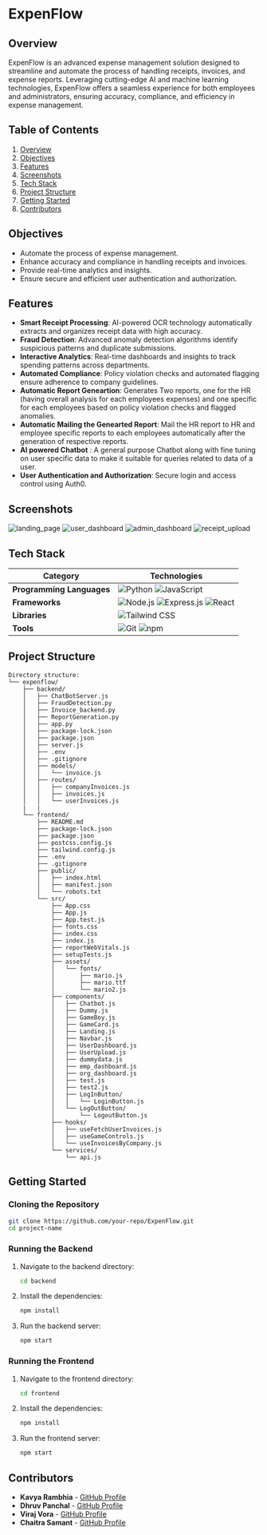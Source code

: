 # ExpenFlow

## Overview

ExpenFlow is an advanced expense management solution designed to streamline and automate the process of handling receipts, invoices, and expense reports. Leveraging cutting-edge AI and machine learning technologies, ExpenFlow offers a seamless experience for both employees and administrators, ensuring accuracy, compliance, and efficiency in expense management.

## Table of Contents

1. [Overview](#overview)
2. [Objectives](#objectives)
3. [Features](#features)
4. [Screenshots](#screenshots)
5. [Tech Stack](#tech-stack)
6. [Project Structure](#project-structure)
7. [Getting Started](#getting-started)
8. [Contributors](#contributors)

## Objectives

- Automate the process of expense management.
- Enhance accuracy and compliance in handling receipts and invoices.
- Provide real-time analytics and insights.
- Ensure secure and efficient user authentication and authorization.

## Features

- **Smart Receipt Processing**: AI-powered OCR technology automatically extracts and organizes receipt data with high accuracy.
- **Fraud Detection**: Advanced anomaly detection algorithms identify suspicious patterns and duplicate submissions.
- **Interactive Analytics**: Real-time dashboards and insights to track spending patterns across departments.
- **Automated Compliance**: Policy violation checks and automated flagging ensure adherence to company guidelines.
- **Automatic Report Geneartion**: Generates Two reports, one for the HR (having overall analysis for each employees expenses) and one specific for each employees based on policy violation checks and flagged anomalies.
- **Automatic Mailing the Genearted Report**: Mail the HR report to HR and employee specific reports to each employees automatically after the generation of respective reports.
- **AI powered Chatbot** : A general purpose Chatbot along with fine tuning on user specific data to make it suitable for queries related to data of a user.
- **User Authentication and Authorization**: Secure login and access control using Auth0.

## Screenshots

![landing_page](https://github.com/user-attachments/assets/b875d327-d8f0-41cb-8569-13abaac6036f)
![user_dashboard](https://github.com/user-attachments/assets/7e2227c4-8966-4d71-a543-ef1a2af61c88)
![admin_dashboard](https://github.com/user-attachments/assets/45ba1436-fb29-450a-8ef1-36efadb6711b)
![receipt_upload](https://github.com/user-attachments/assets/9178004f-8574-4958-a7d2-3ea85214079f)

## Tech Stack

| Category                     | Technologies                                                                 |
|------------------------------|------------------------------------------------------------------------------|
| **Programming Languages**    | ![Python](https://img.shields.io/badge/Python-3776AB?style=for-the-badge&logo=python&logoColor=white) ![JavaScript](https://img.shields.io/badge/JavaScript-F7DF1E?style=for-the-badge&logo=javascript&logoColor=black) |
| **Frameworks**               | ![Node.js](https://img.shields.io/badge/Node.js-339933?style=for-the-badge&logo=node-dot-js&logoColor=white) ![Express.js](https://img.shields.io/badge/Express.js-000000?style=for-the-badge&logo=express&logoColor=white) ![React](https://img.shields.io/badge/React-61DAFB?style=for-the-badge&logo=react&logoColor=black) |
| **Libraries**                | ![Tailwind CSS](https://img.shields.io/badge/Tailwind_CSS-38B2AC?style=for-the-badge&logo=tailwind-css&logoColor=white) |
| **Tools**                    | ![Git](https://img.shields.io/badge/Git-F05032?style=for-the-badge&logo=git&logoColor=white) ![npm](https://img.shields.io/badge/npm-CB3837?style=for-the-badge&logo=npm&logoColor=white) |

## Project Structure

```
Directory structure:
└── expenflow/
    ├── backend/
    │   ├── ChatBotServer.js
    │   ├── FraudDetection.py
    │   ├── Invoice_backend.py
    │   ├── ReportGeneration.py
    │   ├── app.py
    │   ├── package-lock.json
    │   ├── package.json
    │   ├── server.js
    │   ├── .env
    │   ├── .gitignore
    │   ├── models/
    │   │   └── invoice.js
    │   ├── routes/
    │   │   ├── companyInvoices.js
    │   │   ├── invoices.js
    │   │   └── userInvoices.js
    |   |
    └── frontend/
        ├── README.md
        ├── package-lock.json
        ├── package.json
        ├── postcss.config.js
        ├── tailwind.config.js
        ├── .env
        ├── .gitignore
        ├── public/
        │   ├── index.html
        │   ├── manifest.json
        │   └── robots.txt
        └── src/
            ├── App.css
            ├── App.js
            ├── App.test.js
            ├── fonts.css
            ├── index.css
            ├── index.js
            ├── reportWebVitals.js
            ├── setupTests.js
            ├── assets/
            │   └── fonts/
            │       ├── mario.js
            │       ├── mario.ttf
            │       └── mario2.js
            ├── components/
            │   ├── Chatbot.js
            │   ├── Dummy.js
            │   ├── GameBoy.js
            │   ├── GameCard.js
            │   ├── Landing.js
            │   ├── Navbar.js
            │   ├── UserDashboard.js
            │   ├── UserUpload.js
            │   ├── dummydata.js
            │   ├── emp_dashboard.js
            │   ├── org_dashboard.js
            │   ├── test.js
            │   ├── test2.js
            │   ├── LogInButton/
            │   │   └── LoginButton.js
            │   └── LogOutButton/
            │       └── LogoutButton.js
            ├── hooks/
            │   ├── useFetchUserInvoices.js
            │   ├── useGameControls.js
            │   └── useInvoicesByCompany.js
            └── services/
                └── api.js

```

## Getting Started

### Cloning the Repository

```sh
git clone https://github.com/your-repo/ExpenFlow.git
cd project-name
```

### Running the Backend

1. Navigate to the backend directory:
    ```sh
    cd backend
    ```

2. Install the dependencies:
    ```sh
    npm install
    ```

3. Run the backend server:
    ```sh
    npm start
    ```

### Running the Frontend

1. Navigate to the frontend directory:
    ```sh
    cd frontend
    ```

2. Install the dependencies:
    ```sh
    npm install
    ```

3. Run the frontend server:
    ```sh
    npm start
    ```

## Contributors

- **Kavya Rambhia** - [GitHub Profile](https://github.com/kavya-r30)
- **Dhruv Panchal** - [GitHub Profile](https://github.com/dhruvp18)
- **Viraj Vora** - [GitHub Profile](https://github.com/viraj200524)
- **Chaitra Samant** - [GitHub Profile](https://github.com/chaitra-samant)
